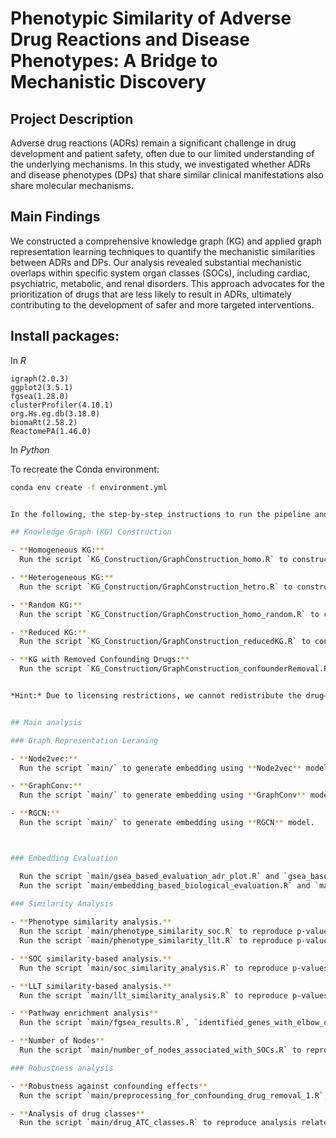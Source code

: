 # Phenotypic Similarity of Adverse Drug Reactions and Disease Phenotypes: A Bridge to Mechanistic Discovery

## Project Description
Adverse drug reactions (ADRs) remain a significant challenge in drug development and patient safety, often due to our limited understanding of the underlying mechanisms. In this study, we investigated whether ADRs and disease phenotypes (DPs) that share similar clinical manifestations also share molecular mechanisms. 

## Main Findings
We constructed a comprehensive knowledge graph (KG) and applied graph representation learning techniques to quantify the mechanistic similarities between ADRs and DPs. Our analysis revealed substantial mechanistic overlaps within specific system organ classes (SOCs), including cardiac, psychiatric, metabolic, and renal disorders. This approach advocates for the prioritization of drugs that are less likely to result in ADRs, ultimately contributing to the development of safer and more targeted interventions.

## Install packages:

In *R*
```
igraph(2.0.3)
ggplot2(3.5.1)
fgsea(1.28.0)
clusterProfiler(4.10.1)
org.Hs.eg.db(3.18.0)
biomaRt(2.58.2)
ReactomePA(1.46.0)

```
In *Python*

To recreate the Conda environment:

```bash
conda env create -f environment.yml


In the following, the step-by-step instructions to run the pipeline and obtain the results are described:

## Knowledge Graph (KG) Construction

- **Homogeneous KG:**  
  Run the script `KG_Construction/GraphConstruction_homo.R` to construct a homogeneous KG for the **Node2Vec** and **GraphConv** models.

- **Heterogeneous KG:**  
  Run the script `KG_Construction/GraphConstruction_hetro.R` to construct a heterogeneous KG for the **RGCN** model.

- **Random KG:**  
  Run the script `KG_Construction/GraphConstruction_homo_random.R` to construct a random KG.

- **Reduced KG:**  
  Run the script `KG_Construction/GraphConstruction_reducedKG.R` to construct the reduced_KG.

- **KG with Removed Confounding Drugs:**  
  Run the script `KG_Construction/GraphConstruction_confounderRemoval.R` to construct a KG after removing confounding drugs.


*Hint:* Due to licensing restrictions, we cannot redistribute the drug–protein interaction data derived from DrugBank. Researchers interested in accessing this data can apply for an academic license directly through [DrugBank](https://www.drugbank.ca/).


## Main analysis

### Graph Representation Leraning

- **Node2vec:**  
  Run the script `main/` to generate embedding using **Node2vec** model.

- **GraphConv:**  
  Run the script `main/` to generate embedding using **GraphConv** model.

- **RGCN:**  
  Run the script `main/` to generate embedding using **RGCN** model.



### Embedding Evaluation

  Run the script `main/gsea_based_evaluation_adr_plot.R` and `gsea_based_evaluation_dp_plot.R` to reproduce Figure 1C.
  Run the script `main/embedding_based_biological_evaluation.R` and `main/embedding_based_biological_evaluation_plot.R` respectively to reproduce Figure 1D.
  
### Similarity Analysis

- **Phenotype similarity analysis.** 
  Run the script `main/phenotype_similarity_soc.R` to reproduce p-value of Phenotype similarity analysis for SOC similarities
  Run the script `main/phenotype_similarity_llt.R` to reproduce p-value of Phenotype similarity analysis for LLT similarities 

- **SOC similarity-based analysis.** 
  Run the script `main/soc_similarity_analysis.R` to reproduce p-values of SOC similarity-based analysis and Figure 2E

- **LLT similarity-based analysis.** 
  Run the script `main/llt_similarity_analysis.R` to reproduce p-values of LLT similarity-based analysis and Figure 2F

- **Pathway enrichment analysis**
  Run the script `main/fgsea_results.R`, `identified_genes_with_elbow_on_gsea_results.R`, and `pathway_enrichment_on_identified_genes.R` respectively to reproduce Figure 3

- **Number of Nodes**
  Run the script `main/number_of_nodes_associated_with_SOCs.R` to reproduce Figure 2G-I

### Robustness analysis

- **Robustness against confounding effects**
  Run the script `main/preprocessing_for_confounding_drug_removal_1.R`, `preprocessing_for_confounding_drug_removal_2` respectively to reproduce analysis related to Robustness against confounding drugs

- **Analysis of drug classes**
  Run the script `main/drug_ATC_classes.R` to reproduce analysis related to the enrichment of drug classes in each SOC









